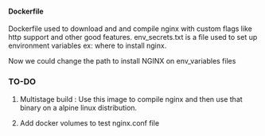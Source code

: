 #### Dockerfile

Dockerfile used to download and and compile nginx with custom flags
like http support and other good features. env_secrets.txt is a file used to
set up environment variables ex:  where to install nginx.

Now we could change the path to install NGINX on env_variables files

### TO-DO

1. Multistage build : Use this image to compile nginx and then use that binary
on a alpine linux distribution.

2. Add docker volumes to test nginx.conf file
